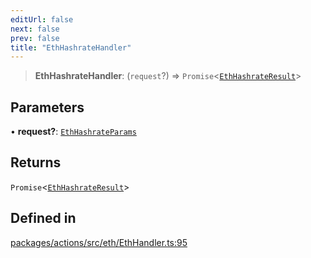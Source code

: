 ```yaml
---
editUrl: false
next: false
prev: false
title: "EthHashrateHandler"
---
```


> **EthHashrateHandler**: (`request`?) => `Promise`\<[`EthHashrateResult`](/reference/tevm/actions/type-aliases/ethhashrateresult/)\>

## Parameters

• **request?**: [`EthHashrateParams`](/reference/tevm/actions/type-aliases/ethhashrateparams/)

## Returns

`Promise`\<[`EthHashrateResult`](/reference/tevm/actions/type-aliases/ethhashrateresult/)\>

## Defined in

[packages/actions/src/eth/EthHandler.ts:95](https://github.com/qbzzt/tevm-monorepo/blob/main/packages/actions/src/eth/EthHandler.ts#L95)
